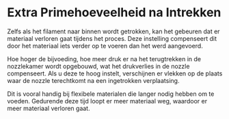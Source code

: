 Extra Primehoeveelheid na Intrekken
====
Zelfs als het filament naar binnen wordt getrokken, kan het gebeuren dat er materiaal verloren gaat tijdens het proces. Deze instelling compenseert dit door het materiaal iets verder op te voeren dan het werd aangevoerd.

Hoe hoger de bijvoeding, hoe meer druk er na het terugtrekken in de nozzlekamer wordt opgebouwd, wat het drukverlies in de nozzle compenseert. Als u deze te hoog instelt, verschijnen er vlekken op de plaats waar de nozzle terechtkomt na een ingetrokken verplaatsing.

Dit is vooral handig bij flexibele materialen die langer nodig hebben om te voeden. Gedurende deze tijd loopt er meer materiaal weg, waardoor er meer materiaal verloren gaat.